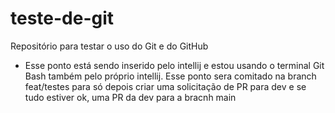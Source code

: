 # teste-de-git
Repositório para testar o uso do Git e do GitHub

* Esse ponto está sendo inserido pelo intellij e estou usando o terminal Git Bash também pelo próprio intellij. Esse ponto sera comitado na branch feat/testes para só depois criar uma solicitação de PR para dev e se tudo estiver ok, uma PR da dev para a bracnh main  